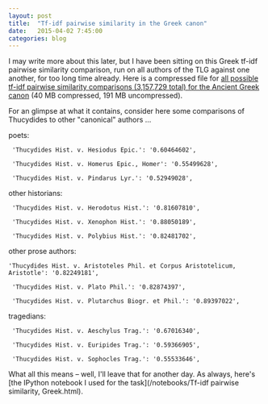 ```yaml
---
layout: post
title:  "Tf-idf pairwise similarity in the Greek canon"
date:   2015-04-02 7:45:00
categories: blog
---
```


I may write more about this later, but I have been sitting on this Greek tf-idf pairwise similarity comparison, run on all authors of the TLG against one another, for too long time already. Here is a compressed file for [all possible tf-idf pairwise similarity comparisons (3,157,729 total) for the Ancient Greek canon](/assets/tlg_tfidf_pairwise_sims_final.tar.gz) (40 MB compressed, 191 MB uncompressed).

For an glimpse at what it contains, consider here some comparisons of Thucydides to other "canonical" authors …

poets:

```
 'Thucydides Hist. v. Hesiodus Epic.': '0.60464602',

 'Thucydides Hist. v. Homerus Epic., Homer': '0.55499628',
 
 'Thucydides Hist. v. Pindarus Lyr.': '0.52949028',
```

other historians:

```
 'Thucydides Hist. v. Herodotus Hist.': '0.81607810',
 
 'Thucydides Hist. v. Xenophon Hist.': '0.88050189',
 
 'Thucydides Hist. v. Polybius Hist.': '0.82481702',
```

other prose authors:

```
'Thucydides Hist. v. Aristoteles Phil. et Corpus Aristotelicum, Aristotle': '0.82249181',
 
 'Thucydides Hist. v. Plato Phil.': '0.82874397',
 
 'Thucydides Hist. v. Plutarchus Biogr. et Phil.': '0.89397022',
```

tragedians:

```
 'Thucydides Hist. v. Aeschylus Trag.': '0.67016340',
 
 'Thucydides Hist. v. Euripides Trag.': '0.59366905',
 
 'Thucydides Hist. v. Sophocles Trag.': '0.55533646',
```

What all this means – well, I'll leave that for another day. As always, here's [the IPython notebook I used for the task](/notebooks/Tf-idf pairwise similarity, Greek.html).